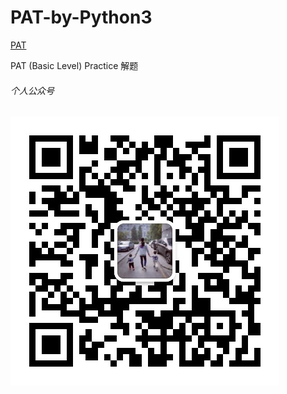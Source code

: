# PAT-by-Python3
[PAT]('https://www.patest.cn/practice')

PAT (Basic Level) Practice 解题


###### 个人公众号
![](https://raw.githubusercontent.com/wanghao0729/pic/master/img/4cc8c46da3520c99e565e55f53615fd.jpg)